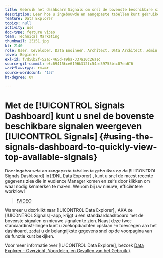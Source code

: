 ```yaml
---
title: Gebruik het dashboard Signals om snel de bovenste beschikbare signalen te bekijken
description: Leer hoe u ingebouwde en aangepaste tabellen kunt gebruiken op het Signals-dashboard in Data Explorer. U kunt snel de nieuwste gegevens zien die naar Audience Manager komen en zelfs klikken om waar nodig kenmerken te maken. Welkom bij uw nieuwe, efficiëntere workflow!
feature: Data Explorer
topics: null
activity: use
doc-type: feature video
team: Technical Marketing
thumbnail: 25151.jpg
kt: 2140
role: User, Developer, Data Engineer, Architect, Data Architect, Admin, Leader
level: Beginner
exl-id: f7d50b2f-52a3-465d-89ba-337a10c26a1c
source-git-commit: e5c694156ce6196b312fc54ae59755bac07ea676
workflow-type: tm+mt
source-wordcount: '167'
ht-degree: 0%

---
```


# Met de [!UICONTROL Signals Dashboard] kunt u snel de bovenste beschikbare signalen weergeven [!UICONTROL Signals] {#using-the-signals-dashboard-to-quickly-view-top-available-signals}

Door ingebouwde en aangepaste tabellen te gebruiken op de [!UICONTROL Signals Dashboard] in [!DNL Data Explorer] , kunt u snel de meest recente gegevens zien die in Audience Manager komen en zelfs door klikken om waar nodig kenmerken te maken. Welkom bij uw nieuwe, efficiëntere workflow!

>[!VIDEO](https://video.tv.adobe.com/v/25151/?quality=12)

Wanneer u doorklikt naar [!UICONTROL Data Explorer] , AKA de [!UICONTROL Signals] -app, krijgt u een standaarddashboard met de bovenste signalen en nieuwe signalen te zien. Naast deze twee standaardinstellingen kunt u zoekopdrachten opslaan en toevoegen aan het dashboard, zodat u de belangrijkste gegevens snel op de voorpagina van de functie kunt bekijken.

Voor meer informatie over [!UICONTROL Data Explorer], bezoek [ Data Explorer - Overzicht, Voordelen, en Gevallen van het Gebruik ](https://experienceleague.adobe.com/docs/audience-manager/user-guide/features/data-explorer/data-explorer-overview.html?lang=en)).
